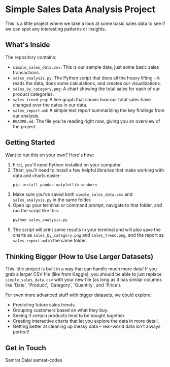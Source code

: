 # Simple Sales Data Analysis Project

This is a little project where we take a look at some basic sales data to see if we can spot any interesting patterns or insights.

## What's Inside

The repository contains:

-   `simple_sales_data.csv`: This is our sample data, just some basic sales transactions.
-   `sales_analysis.py`: The Python script that does all the heavy lifting – it reads the data, does some calculations, and creates our visualizations.
-   `sales_by_category.png`: A chart showing the total sales for each of our product categories.
-   `sales_trend.png`: A line graph that shows how our total sales have changed over the dates in our data.
-   `sales_report.md`: A simple text report summarizing the key findings from our analysis.
-   `README.md`: The file you're reading right now, giving you an overview of the project.

## Getting Started

Want to run this on your own? Here's how:

1.  First, you'll need Python installed on your computer.
2.  Then, you'll need to install a few helpful libraries that make working with data and charts easier:
    ```bash
    pip install pandas matplotlib seaborn
    ```
3.  Make sure you've saved both `simple_sales_data.csv` and `sales_analysis.py` in the same folder.
4.  Open up your terminal or command prompt, navigate to that folder, and run the script like this:
    ```bash
    python sales_analysis.py
    ```
5.  The script will print some results in your terminal and will also save the charts as `sales_by_category.png` and `sales_trend.png`, and the report as `sales_report.md` in the same folder.

## Thinking Bigger (How to Use Larger Datasets)

This little project is built in a way that can handle much more data! If you grab a larger CSV file (like from Kaggle), you should be able to just replace `simple_sales_data.csv` with your new file (as long as it has similar columns like 'Date', 'Product', 'Category', 'Quantity', and 'Price').

For even more advanced stuff with bigger datasets, we could explore:

-   Predicting future sales trends.
-   Grouping customers based on what they buy.
-   Seeing if certain products tend to be bought together.
-   Creating interactive charts that let you explore the data in more detail.
-   Getting better at cleaning up messy data – real-world data isn't always perfect!

## Get in Touch

Samrat Dalal
samrat-codes